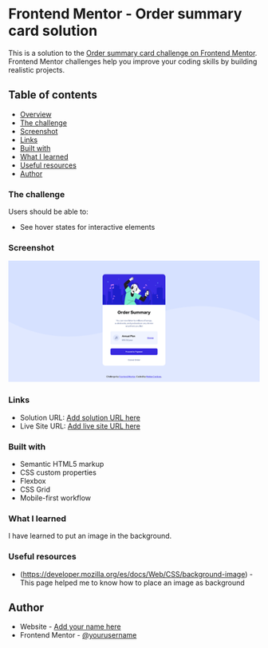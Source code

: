 # Frontend Mentor - Order summary card solution

This is a solution to the [Order summary card challenge on Frontend Mentor](https://www.frontendmentor.io/challenges/order-summary-component-QlPmajDUj). Frontend Mentor challenges help you improve your coding skills by building realistic projects. 

## Table of contents

- [Overview](#overview)
- [The challenge](#the-challenge)
- [Screenshot](#screenshot)
- [Links](#links)
- [Built with](#built-with)
- [What I learned](#what-i-learned)
- [Useful resources](#useful-resources)
- [Author](#author)




### The challenge

Users should be able to:

- See hover states for interactive elements

### Screenshot

![](/images/solution.png)


### Links

- Solution URL: [Add solution URL here](https://www.frontendmentor.io/solutions/order-summary-card-solution-bWc9ELV7lj)
- Live Site URL: [Add live site URL here](https://matiasc5.github.io/order-summary.github.io/)



### Built with

- Semantic HTML5 markup
- CSS custom properties
- Flexbox
- CSS Grid
- Mobile-first workflow



### What I learned

I have learned to put an image in the background.

### Useful resources

- (https://developer.mozilla.org/es/docs/Web/CSS/background-image) - This page helped me to know how to place an image as background


## Author

- Website - [Add your name here](https://github.com/MatiasC5)
- Frontend Mentor - [@yourusername](https://www.frontendmentor.io/profile/MatiasC5)


